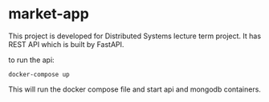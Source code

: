 # market-app  
  
  
This project is developed for Distributed Systems lecture term project. It has REST API which is built by FastAPI.  
  
to run the api:
```
docker-compose up
```  
  
This will run the docker compose file and start api and mongodb containers.
